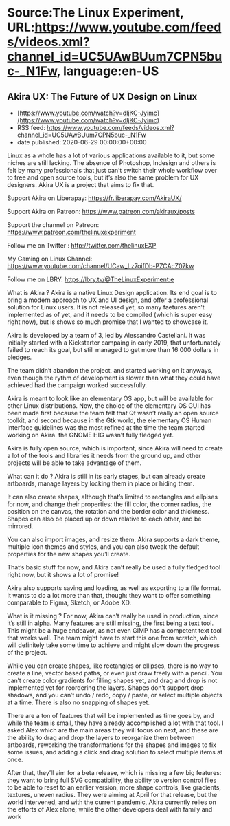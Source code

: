 # Source:The Linux Experiment, URL:https://www.youtube.com/feeds/videos.xml?channel_id=UC5UAwBUum7CPN5buc-_N1Fw, language:en-US

## Akira UX: The Future of UX Design on Linux
 - [https://www.youtube.com/watch?v=dIjKC-Jyimc](https://www.youtube.com/watch?v=dIjKC-Jyimc)
 - RSS feed: https://www.youtube.com/feeds/videos.xml?channel_id=UC5UAwBUum7CPN5buc-_N1Fw
 - date published: 2020-06-29 00:00:00+00:00

Linux as a whole has a lot of various applications available to it, but some niches are still lacking. The absence of Photoshop, Indesign and others is felt by many professionals that just can’t switch their whole workflow over to free and open source tools, but it’s also the same problem for UX designers. Akira UX is a project that aims to fix that.

Support Akira on Liberapay: https://fr.liberapay.com/AkiraUX/

Support Akira on Patreon: https://www.patreon.com/akiraux/posts

Support the channel on Patreon: 
https://www.patreon.com/thelinuxexperiment

Follow me on Twitter : http://twitter.com/thelinuxEXP

My Gaming on Linux Channel: https://www.youtube.com/channel/UCaw_Lz7oifDb-PZCAcZ07kw

Follow me on LBRY: https://lbry.tv/@TheLinuxExperiment:e


What is Akira ?
Akira is a native Linux Design application. Its end goal is to bring a modern approach to UX and UI design, and offer a professional solution for Linux users. It is not released yet, so many faetures aren’t implemented as of yet, and it needs to be compiled (which is super easy right now), but is shows so much promise that I wanted to showcase it.

Akira is developed by a team of 3, led by Alessandro Castellani. It was initially started with a Kickstarter campaing in early 2019, that unfortunately failed to reach its goal, but still managed to get more than 16 000 dollars in pledges.

The team didn’t abandon the project, and started working on it anyways, even though the rythm of development is slower than what they could have achieved had the campaign worked successfully.

Akira is meant to look like an elementary OS app, but will be available for other Linux distributions. Now, the choice of the elementary OS GUI has been made first because the team felt that Qt wasn’t really an open source toolkit, and second because in the Gtk world, the elementary OS Human Interface guidelines was the most refined at the time the team started working on Akira. the GNOME HIG wasn’t fully fledged yet.

Akira is fully open source, which is important, since Akira will need to create a lot of the tools and libraries it needs from the ground up, and other projects will be able to take advantage of them.

What can it do ?
Akira is still in its early stages, but can already create artboards, manage layers by locking them in place or hiding them.

It can also create shapes, although that’s limited to rectangles and ellpises for now, and change their properties: the fill color, the corner radius, the position on the canvas, the rotation and the border color and thickness. Shapes can also be placed up or down relative to each other, and be mirrored.

You can also import images, and resize them. Akira supports a dark theme, multiple icon themes and styles, and you can also tweak the default properties for the new shapes you’ll create.

That’s basic stuff for now, and Akira can’t really be used a fully fledged tool right now, but it shows a lot of promise!

Akira also supports saving and loading, as well as exporting to a file format. It wants to do a lot more than that, though: they want to offer something comparable to Figma, Sketch, or Adobe XD.

What is it missing ?
For now, Akira can’t really be used in production, since it’s still in alpha. Many features are still missing, the first being a text tool. This might be a huge endeavor, as not even GIMP has a competent text tool that works well. The team might have to start this one from scratch, which will definitely take some time to achieve and might slow down the progress of the project.

While you can create shapes, like rectangles or ellipses, there is no way to create a line, vector based paths, or even just draw freely with a pencil. You can’t create color gradients for filling shapes yet, and drag and drop is not implemented yet for reordering the layers. Shapes don’t support drop shadows, and you can’t undo / redo, copy / paste, or select multiple objects at a time. There is also no snapping of shapes yet.

There are a ton of features that will be implemented as time goes by, and while the team is small, they have already accomplished a lot with that tool. I asked Alex which are the main areas they will focus on next, and these are the ability to drag and drop the layers to reorganize them between artboards, reworking the transformations for the shapes and images to fix some issues, and adding a click and drag solution to select multiple items at once.

After that, they’ll aim for a beta release, which is missing a few big features: they want to bring full SVG compatibility, the ability to version control files to be able to reset to an earlier version, more shape controls, like gradients, textures, uneven radius. They were aiming at April for that release, but the world intervened, and with the current pandemic, Akira currently relies on the efforts of Alex alone, while the other developers deal with family and work


